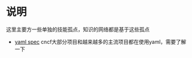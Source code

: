 # 说明

这里主要方一些单独的技能孤点，知识的网络都是基于这些孤点

- [yaml spec](/todo/skill/yaml/hello.md) cncf大部分项目和越来越多的主流项目都在使用yaml，需要了解一下
